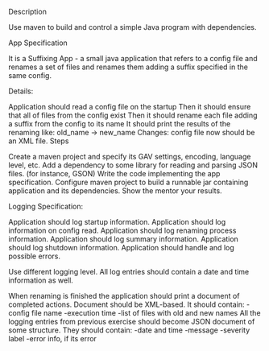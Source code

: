 Description

Use maven to build and control a simple Java program with dependencies.

App Specification

It is a Suffixing App - a small java application that refers to a config file and renames a set of files and renames them adding a suffix specified in the same config.

Details:

Application should read a config file on the startup
Then it should ensure that all of files from the config exist
Then it should rename each file adding a suffix from the config to its name
It should print the results of the renaming like:
old_name -> new_name
Changes: config file now should be an XML file.
Steps

Create a maven project and specify its GAV settings, encoding, language level, etc.
Add a dependency to some library for reading and parsing JSON files. (for instance, GSON)
Write the code implementing the app specification.
Configure maven project to build a runnable jar containing application and its dependencies.
Show the mentor your results.

Logging Specification:

Application should log startup information.
Application should log information on config read.
Application should log renaming process information.
Application should log summary information.
Application should log shutdown information.
Application should handle and log possible errors.

Use different logging level. All log entries should contain a date and time information as well.

When renaming is finished the application should print a document of completed actions.
Document should be XML-based. It should contain:
-config file name
-execution time
-list of files with old and new names
All the logging entries from previous exercise should become JSON document of some structure. They should contain:
-date and time
-message
-severity label
-error info, if its error